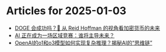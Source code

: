 # Articles for 2025-01-03

- [DOGE 会成功吗？🚀 从 Reid Hoffman 的视角看加密货币的未来](https://keithhchen.github.io/wpa-md-previews/2025-01-03/html/DOGE-会成功吗-从-Reid-Hoffman-的视角看加密货币的未来.html)
- [AI 正在成为一场区域竞赛：谁将主导未来？](https://keithhchen.github.io/wpa-md-previews/2025-01-03/html/AI-正在成为一场区域竞赛谁将主导未来.html)
- [OpenAI的o1和o3模型如何实现复杂推理？揭秘AI的“思维链”](https://keithhchen.github.io/wpa-md-previews/2025-01-03/html/OpenAI的o1和o3模型如何实现复杂推理揭秘AI的思维链.html)